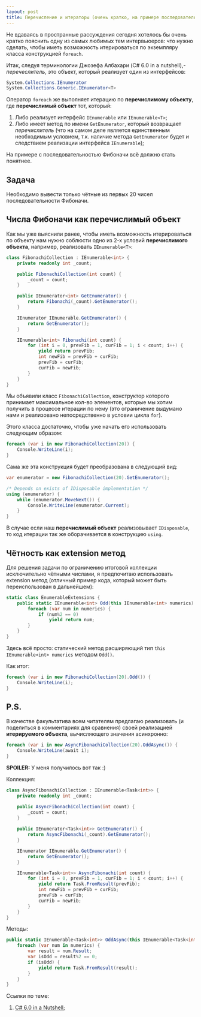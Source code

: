 ```yaml
---
layout: post
title: Перечисление и итераторы (очень кратко, на примере последовательности Фибоначи)
---
```


Не вдаваясь в пространные рассуждения сегодня хотелось бы очень кратко пояснить одну из самых любимых тем интервьюеров: что нужно сделать, чтобы иметь возможность итерироваться по экземпляру класса конструкцией `foreach`.

Итак, следуя терминологии Джозефа Албахари (C# 6.0 in a nutshell),- *перечеслитель*, это объект, который реализует один из интерфейсов:

```c#
System.Collections.IEnumerator
System.Collections.Generic.IEnumerator<T>
```

Оператор `foreach` же выполняет итерацию по **перечислимому объекту**, где **перечислимый объект** тот, который:
1. Либо реализует интерфейс `IEnumerable` или `IEnumerable<T>`;
2. Либо имеет метод по имени `GetEnumerator`, который возвращает *перечислитель* (что на самом деле является единственным необходимым условием, т.к. наличие метода `GetEnumerator` будет и следствием реализации интерфейса `IEnumerable`);

На примере с последовательностью Фибоначи всё должно стать понятнее.

## Задача

Необходимо вывести только чётные из первых 20 чисел последовательности Фибоначи.

## Числа Фибоначи как перечислимый объект

Как мы уже выяснили ранее, чтобы иметь возможность итерироваться по объекту нам нужно соблюсти одно из 2-х условий **перечислимого объекта**, например, реализовать `IEnumerable<T>`:

```c#
class FibonachiCollection : IEnumerable<int> {
    private readonly int _count;

    public FibonachiCollection(int count) {
        _count = count;
    }

    public IEnumerator<int> GetEnumerator() {
        return Fibonachi(_count).GetEnumerator();
    }

    IEnumerator IEnumerable.GetEnumerator() {
        return GetEnumerator();
    }

    IEnumerable<int> Fibonachi(int count) {
        for (int i = 0, prevFib = 1, curFib = 1; i < count; i++) {
            yield return prevFib;
            int newFib = prevFib + curFib;
            prevFib = curFib;
            curFib = newFib;
        }
    }
}
```

Мы объявили класс `FibonachiCollection`, конструктор которого принимает максимальное кол-во элементов, которые мы хотим получить в процессе итерации по нему (это ограничение выдумано нами и реализовано непосредственно в условии цикла `for`).

Этого класса достаточно, чтобы уже начать его использовать следующим образом:

```c#
foreach (var i in new FibonachiCollection(20)) {
    Console.WriteLine(i);
}
```

Сама же эта конструкция будет преобразована в следующий вид:

```c#
var enumerator = new FibonachiCollection(20).GetEnumerator();

/* Depends on exists of IDisposable implementation */
using (enumerator) {
    while (enumerator.MoveNext()) {
        Console.WriteLine(enumerator.Current);
    }
}
```

В случае если наш **перечислимый объект** реализовывает `IDisposable`, то код итерации так же оборачивается в конструкцию `using`.

## Чётность как extension метод

Для решения задачи по ограничению итоговой коллекции исключительно чётными числами, я предпочитаю использовать extension метод (отличный пример кода, который может быть переиспользован в дальнейшем):

```c#
static class EnumerableExtensions {
    public static IEnumerable<int> Odd(this IEnumerable<int> numerics) {
        foreach (var num in numerics) {
            if (num%2 == 0)
                yield return num;
        }
    }
}
```

Здесь всё просто: статический метод расширяющий тип `this IEnumerable<int> numerics` методом `Odd()`.

Как итог:

```c#
foreach (var i in new FibonachiCollection(20).Odd()) {
    Console.WriteLine(i);
}
```

## P.S.

В качестве факультатива всем читателям предлагаю реализовать (и поделиться в комментариях для сравнения) своей реализацией **итерируемого объекта**, вычисляющего значения асинхронно:

```c#
foreach (var i in new AsyncFibonachiCollection(20).OddAsync()) {
    Console.WriteLine(await i);
}
```

**SPOILER:**
У меня получилось вот так :)

Коллекция:

```c#
class AsyncFibonachiCollection : IEnumerable<Task<int>> {
    private readonly int _count;

    public AsyncFibonachiCollection(int count) {
        _count = count;
    }
    
    public IEnumerator<Task<int>> GetEnumerator() {
        return AsyncFibonachi(_count).GetEnumerator();
    }

    IEnumerator IEnumerable.GetEnumerator() {
        return GetEnumerator();
    }

    IEnumerable<Task<int>> AsyncFibonachi(int count) {
        for (int i = 0, prevFib = 1, curFib = 1; i < count; i++) {
            yield return Task.FromResult(prevFib);
            int newFib = prevFib + curFib;
            prevFib = curFib;
            curFib = newFib;
        }
    }
}
```

Методы:

```c#
public static IEnumerable<Task<int>> OddAsync(this IEnumerable<Task<int>> numerics) {
    foreach (var num in numerics) {
        var result = num.Result;
        var isOdd = result%2 == 0;
        if (isOdd) {
            yield return Task.FromResult(result);
        }
    }
}
```

Ссылки по теме:
1. [C# 6.0 in a Nutshell](http://www.albahari.com/nutshell/);